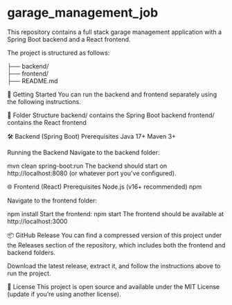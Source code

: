 # garage_management_job

This repository contains a full stack garage management application with a Spring Boot backend and a React frontend.

The project is structured as follows:

├── backend/  
├── frontend/  
├── README.md


🚀 Getting Started
You can run the backend and frontend separately using the following instructions.

📁 Folder Structure
backend/ contains the Spring Boot backend
frontend/ contains the React frontend

🛠️ Backend (Spring Boot)
Prerequisites
Java 17+
Maven 3+

Running the Backend
Navigate to the backend folder:

mvn clean spring-boot:run
The backend should start on http://localhost:8080 (or whatever port you've configured).

🌐 Frontend (React)
Prerequisites
Node.js (v16+ recommended)
npm

Navigate to the frontend folder:

npm install
Start the frontend:
npm start
The frontend should be available at http://localhost:3000

📦 GitHub Release
You can find a compressed version of this project under the Releases section of the repository, which includes both the frontend and backend folders.

Download the latest release, extract it, and follow the instructions above to run the project.

📝 License
This project is open source and available under the MIT License (update if you’re using another license).

